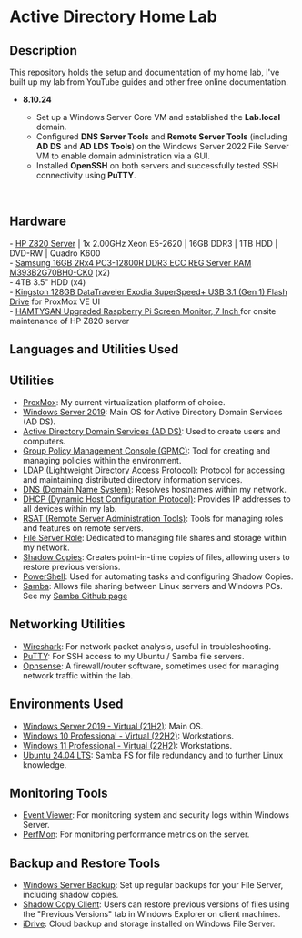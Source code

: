 <h1>Active Directory Home Lab</h1>



<h2>Description</h2>

This repository holds the setup and documentation of my home lab, I've built up my lab from YouTube guides and other free online documentation.

<ul>
  <li><strong>8.10.24</strong></li>
  <ul>
    <li>Set up a Windows Server Core VM and established the <strong>Lab.local</strong> domain.</li>
    <li>Configured <strong>DNS Server Tools</strong> and <strong>Remote Server Tools</strong> (including <strong>AD DS</strong> and <strong>AD LDS Tools</strong>) on the Windows Server 2022 File Server VM to enable domain administration via a GUI.</li>
    <li>Installed <strong>OpenSSH</strong> on both servers and successfully tested SSH connectivity using <strong>PuTTY</strong>.</li>
  </ul>
</ul>

   
<br />

<h2> Hardware</h2>
- <a href="https://support.hp.com/us-en/product/details/hp-z820-workstation/5225041">HP Z820 Server</a> | 1x 2.00GHz Xeon E5-2620 | 16GB DDR3 | 1TB HDD | DVD-RW | Quadro K600<br>
- <a href="https://semiconductor.samsung.com/us/dram/module/rdimm/m393b2g70bh0-ck0/">Samsung 16GB 2Rx4 PC3-12800R DDR3 ECC REG Server RAM M393B2G70BH0-CK0</a> (x2)<br>
- 4TB 3.5" HDD (x4) <br>
- <a href="https://shop.kingston.com/products/datatraveler-exodia-usb-flash-drive?variant=39392789528768">Kingston 128GB DataTraveler Exodia SuperSpeed+ USB 3.1 (Gen 1) Flash Drive<a></a> for ProxMox VE UI <br>
- <a href="https://www.amazon.com/HAMTYSAN-Raspberry-Pi-Monitor-Non-Touch/dp/B0B8S9DYQC">HAMTYSAN Upgraded Raspberry Pi Screen Monitor, 7 Inch </a> for onsite  maintenance of HP Z820 server

<h2>Languages and Utilities Used</h2>

<h2>Utilities</h2>
<ul>
  <li><a href="https://www.proxmox.com/proxmox-ve">ProxMox</a>: My current virtualization platform of choice.</li>
  <li><a href="https://www.microsoft.com/en-us/evalcenter/evaluate-windows-server-2019">Windows Server 2019</a>: Main OS for Active Directory Domain Services (AD DS).</li>
  <li><a href="https://docs.microsoft.com/en-us/windows-server/identity/ad-ds/active-directory-domain-services-overview">Active Directory Domain Services (AD DS)</a>: Used to create users and computers.</li>
  <li><a href="https://docs.microsoft.com/en-us/windows-server/administration/windows-commands/gpmc">Group Policy Management Console (GPMC)</a>: Tool for creating and managing policies within the environment.</li>
  <li><a href="https://ldap.com/ldap-directory/">LDAP (Lightweight Directory Access Protocol)</a>: Protocol for accessing and maintaining distributed directory information services.</li>
  <li><a href="https://www.cloudflare.com/learning/dns/what-is-dns/">DNS (Domain Name System)</a>: Resolves hostnames within my network.</li>
  <li><a href="https://docs.microsoft.com/en-us/windows-server/networking/technologies/dhcp/dhcp-top">DHCP (Dynamic Host Configuration Protocol)</a>: Provides IP addresses to all devices within my lab.</li>
  <li><a href="https://docs.microsoft.com/en-us/windows-server/remote/remote-server-administration-tools">RSAT (Remote Server Administration Tools)</a>: Tools for managing roles and features on remote servers.</li>
  <li><a href="https://docs.microsoft.com/en-us/windows-server/storage/file-server/file-server-role">File Server Role</a>: Dedicated to managing file shares and storage within my network.</li>
  <li><a href="https://docs.microsoft.com/en-us/windows-server/administration/windows-commands/vssadmin">Shadow Copies</a>: Creates point-in-time copies of files, allowing users to restore previous versions.</li>
  <li><a href="https://docs.microsoft.com/en-us/powershell/scripting/overview">PowerShell</a>: Used for automating tasks and configuring Shadow Copies.</li>
  <li><a href="https://www.samba.org/">Samba</a>: Allows file sharing between Linux servers and Windows PCs. See my <a href="https://github.com/dxlebxnks/Samba-Server/blob/main/README.md">Samba Github page</a></li>
</ul>


<h2>Networking Utilities</h2>
<ul>
  <li><a href="https://www.wireshark.org/">Wireshark</a>: For network packet analysis, useful in troubleshooting.</li>
  <li><a href="https://www.putty.org/">PuTTY</a>: For SSH access to my Ubuntu / Samba file servers.</li>
  <li><a href="https://opnsense.org/">Opnsense</a>: A firewall/router software, sometimes used for managing network traffic within the lab.</li>
</ul>

  
<h2>Environments Used </h2>

<ul>
  <li><a href="https://www.microsoft.com/en-us/evalcenter/evaluate-windows-server-2019">Windows Server 2019 - Virtual (21H2)</a>: Main OS.</li>
  <li><a href="https://www.microsoft.com/en-us/windows/get-windows-10">Windows 10 Professional - Virtual (22H2)</a>: Workstations.</li>
  <li><a href="https://www.microsoft.com/en-us/windows/get-windows-11">Windows 11 Professional - Virtual (22H2)</a>: Workstations.</li>
  <li><a href="https://ubuntu.com/download/server">Ubuntu 24.04 LTS</a>: Samba FS for file redundancy and to further Linux knowledge.</li>
</ul>
  

<h2>Monitoring Tools</h2>
<ul>
  <li><a href="https://learn.microsoft.com/en-us/shows/inside/event-viewer">Event Viewer</a>: For monitoring system and security logs within Windows Server.</li>
  <li><a href="https://learn.microsoft.com/en-us/dynamics365/business-central/dev-itpro/administration/tools-monitor-performance-counters-and-events">PerfMon</a>: For monitoring performance metrics on the server.</li>
</ul>


<h2>Backup and Restore Tools</h2>
<ul>
  <li><a href="https://docs.microsoft.com/en-us/windows-server/backup/windows-server-backup">Windows Server Backup</a>: Set up regular backups for your File Server, including shadow copies.</li>
  <li><a href="https://docs.microsoft.com/en-us/windows-server/backup/restore-files-using-shadow-copies">Shadow Copy Client</a>: Users can restore previous versions of files using the "Previous Versions" tab in Windows Explorer on client machines.</li>
  <li><a href="https://www.idrive.com/">iDrive</a>: Cloud backup and storage installed on Windows File Server.</li>
</ul>






